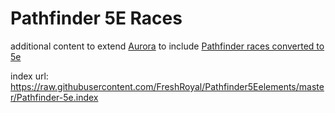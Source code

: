 # Pathfinder 5E Races
additional content to extend [Aurora](https://aurorabuilder.com/) to include [Pathfinder races converted to 5e](https://www.reddit.com/r/UnearthedArcana/comments/ar3gco/a_few_pathfinder_races_i_converted_into_5e/)

index url: https://raw.githubusercontent.com/FreshRoyal/Pathfinder5Eelements/master/Pathfinder-5e.index

